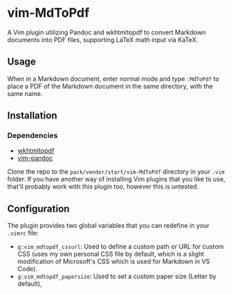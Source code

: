 # vim-MdToPdf
A Vim plugin utilizing Pandoc and wkhtmltopdf to convert Markdown documents into PDF files, supporting LaTeX math input via KaTeX.

## Usage
When in a Markdown document, enter normal mode and type `:MdToPdf` to place a PDF of the Markdown document in the same directory, with the same name.

## Installation

### Dependencies
- [wkhtmltopdf](https://wkhtmltopdf.org/)
- [vim-pandoc](https://github.com/vim-pandoc/vim-pandoc)

Clone the repo to the `pack/vendor/start/vim-MdToPdf` directory in your `.vim` folder. If you have another way of installing Vim plugins that you like to use, that'll probably work with this plugin too, however this is untested.

## Configuration
The plugin provides two global variables that you can redefine in your `.vimrc` file:
- `g:vim_mdtopdf_cssurl`: Used to define a custom path or URL for custom CSS (uses my own personal CSS file by default, which is a slight modification of Microsoft's CSS which is used for Markdown in VS Code).
- `g:vim_mdtopdf_papersize`: Used to set a custom paper size (Letter by default),
